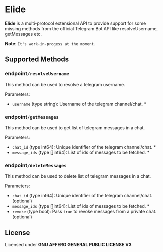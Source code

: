 # Elide
**Elide** is a multi-protocol extensional API to provide support for some missing methods from the official Telegram Bot API like resolveUsername, getMessages etc.

**Note**: `It's work-in-progess at the moment.`

## Supported Methods

### endpoint`/resolveUsername`
This method can be used to resolve a telegram username.

Parameters:
- `username` (type string): Username of the telegram channel/chat. *

### endpoint`/getMessages`
This method can be used to get list of telegram messages in a chat.

Parameters:
- `chat_id` (type int64): Unique identifier of the telegram channel/chat. *
- `message_ids` (type []int64): List of ids of messages to be fetched. *

### endpoint`/deleteMessages`
This method can be used to delete list of telegram messages in a chat.

Parameters:
- `chat_id` (type int64): Unique identifier of the telegram channel/chat. (optional)
- `message_ids` (type []int64): List of ids of messages to be fetched. *
- `revoke` (type bool): Pass `true` to revoke messages from a private chat. (optional)


## License
Licensed under **GNU AFFERO GENERAL PUBLIC LICENSE V3**
